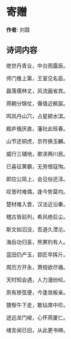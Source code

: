 # 寄赠

**作者**: 刘跂

## 诗词内容

绝世丹青业，中台雨露辰。

师门推上第，王室见名臣。

磊落儒林丈，风流画省宾。

燕朝分锦仗，儤值近枫宸。

鸣凤丹山穴，占星颍水滨。

殿庐俄厌直，藩社此班春。

山节还铜虎，京符换玉麟。

威行三辅地，歌浃两川民。

已喜征黄霸，无劳借寇恂。

即应公简上，会见俗还淳。

叹昔时难偶，逢今势莫均。

楚材难入晋，汉法近沿秦。

稽古皆前列，希风绝后尘。

斯文如汩没，吾道久湮沦。

海岳功归圣，熊罴钓有人。

蓝田仍产玉，郢匠早挥斤。

周历方开永，萧规欲尽循。

天时知会遇，人力漫纷纶。

夙有掺弦便，今逢敛板亲。

猥惭牛下走，敢玷席中珍。

迹远龙门峻，心怀燕厦仁。

绪言闻已旧，从此更书绅。


